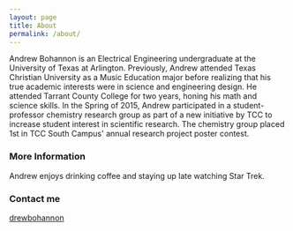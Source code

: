 ```yaml
---
layout: page
title: About
permalink: /about/
---
```


Andrew Bohannon is an Electrical Engineering undergraduate at the University of Texas at Arlington. Previously, Andrew attended Texas Christian University as a Music Education major before realizing that his true academic interests were in science and engineering design. He attended Tarrant County College for two years, honing his math and science skills. In the Spring of 2015, Andrew participated in a student-professor chemistry research group as part of a new initiative by TCC to increase student interest in scientific research. The chemistry group placed 1st in TCC South Campus' annual research project poster contest.

### More Information

Andrew enjoys drinking coffee and staying up late watching Star Trek.

### Contact me

[drewbohannon](mailto:drewbohannon@gmail.com)